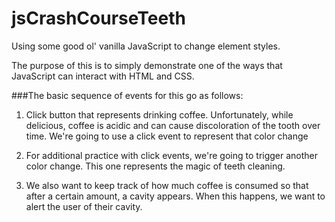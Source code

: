 # jsCrashCourseTeeth
Using some good ol' vanilla JavaScript to change element styles.

The purpose of this is to simply demonstrate one of the ways that JavaScript can interact with HTML and CSS.

###The basic sequence of events for this go as follows:

1) Click button that represents drinking coffee.
  Unfortunately, while delicious, coffee is acidic and can cause discoloration of the tooth over time.
  We're going to use a click event to represent that color change

2) For additional practice with click events, we're going to trigger another color change.
  This one represents the magic of teeth cleaning.

3) We also want to keep track of how much coffee is consumed so that after a certain amount, a cavity appears.
  When this happens, we want to alert the user of their cavity.
